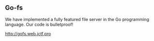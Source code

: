 ## Go-fs

We have implemented a fully featured file server in the Go programming language. Our code is bulletproof!

http://gofs.web.jctf.pro